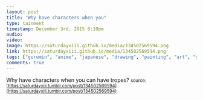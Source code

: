 ```yaml
---
layout: post
title: "Why have characters when you"
type: tainment
timestamp: December 3rd, 2015 8:10pm
audio: 
video: 
image: https://saturdayxiii.github.io/media/134502569594.png
link: https://saturdayxiii.github.io/media/134502569594.png
tags: ["gurumin", "anime", "japanese", "drawing", "painting", "art", "game"]
comments: true
---
```

Why have characters when you can have tropes?
<small>source: [https://saturdayxiii.tumblr.com/post/134502569594](https://saturdayxiii.tumblr.com/post/134502569594)</small>
